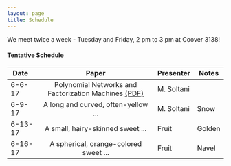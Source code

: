```yaml
---
layout: page
title: Schedule
---
```


<p class="message">
  We meet twice a week - Tuesday and Friday, 2 pm to 3 pm at Coover 3138! 
</p>

#### Tentative Schedule


Date        | Paper |  Presenter   | Notes
--------------|:--------------------------------------:| ------------ | -----------
6-6-17| Polynomial Networks and Factorization Machines [(PDF)](https://arxiv.org/pdf/1607.08810.pdf) | M. Soltani   | 
6-9-17| A long and curved, often-yellow ...   | M. Soltani   | Snow
6-13-17| A small, hairy-skinned sweet ...      | Fruit        | Golden
6-16-17| A spherical, orange-colored sweet ... | Fruit        | Navel

